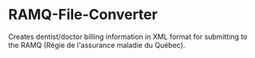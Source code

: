 # RAMQ-File-Converter
Creates dentist/doctor billing  information in XML format for submitting to the RAMQ (Régie de l'assurance maladie du Québec).

